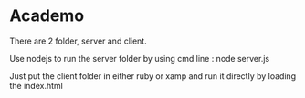 Academo
=======

There are 2 folder, server and client.

Use nodejs to run the server folder by using cmd line : node server.js

Just put the client folder in either ruby or xamp and run it directly by loading the index.html
